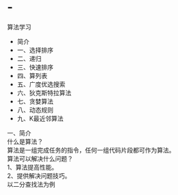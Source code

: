 # -
算法学习

 * 简介
 * 一、选择排序
 * 二、递归
 * 三、快速排序
 * 四、算列表
 * 五、广度优选搜索
 * 六、狄克斯特拉算法
 * 七、贪婪算法
 * 八、动态规则
 * 九、K最近邻算法

一、简介<br/>
  什么是算法？<br/>
      算法是一组完成任务的指令，任何一组代码片段都可作为算法。<br/>
  算法可以解决什么问题？<br/>
      1、算法提高性能。<br/>
      2、提供解决问题技巧。<br/>
  以二分查找法为例<br/>
  
